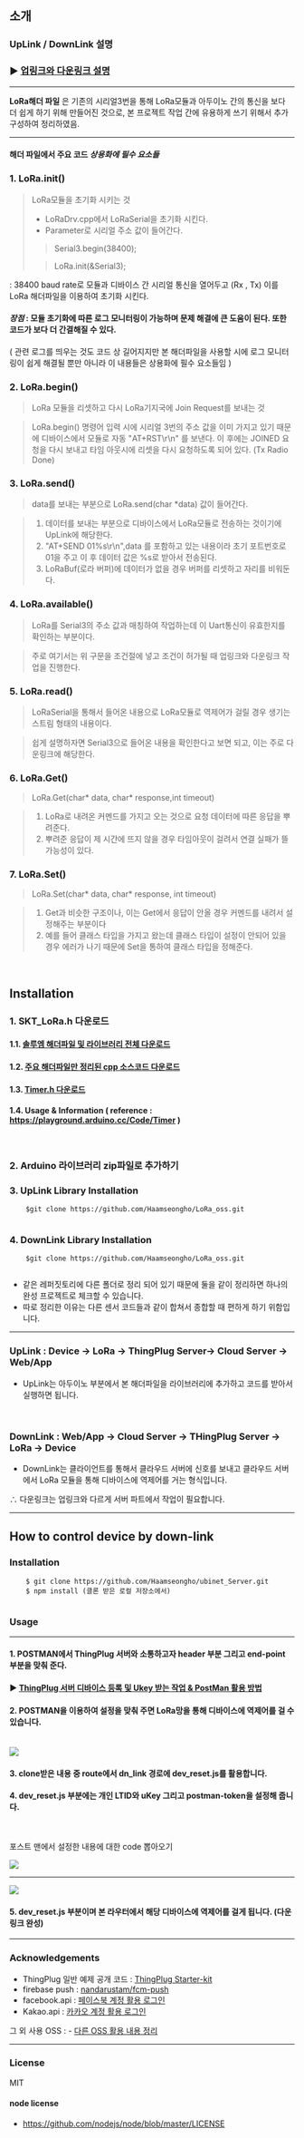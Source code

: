 
## 소개

### UpLink / DownLink 설명 
### ▶ <a href="https://github.com/Haamseongho/ubinet_arduino"> 업링크와 다운링크 설명 </a>

<hr />

 **LoRa해더 파일** 은 기존의 시리얼3번을 통해 LoRa모듈과 아두이노 간의 통신을 보다 더 쉽게 하기 위해 만들어진 것으로, 
 본 프로젝트 작업 간에 유용하게 쓰기 위해서 추가 구성하여 정리하였음. 

---
#### 해더 파일에서 주요 코드  *상용화에 필수 요소들* 


### 1. LoRa.init() 

> LoRa모듈을 초기화 시키는 것 
>   
>   - LoRaDrv.cpp에서 LoRaSerial을 초기화 시킨다.
>   - Parameter로 시리얼 주소 값이 들어간다.
> > Serial3.begin(38400);
> 
> > LoRa.init(&Serial3);

: 38400 baud rate로 모듈과 디바이스 간 시리얼 통신을 열어두고 (Rx , Tx) 이를 LoRa 해더파일을 이용하여 초기화 시킨다.

#### *장점* : 모듈 초기화에 따른 로그 모니터링이 가능하며 문제 해결에 큰 도움이 된다. 또한 코드가 보다 더 간결해질 수 있다.
 
( 관련 로그를 띄우는 것도 코드 상 길어지지만 본 해더파일을 사용할 시에 로그 모니터링이 쉽게 해결될 뿐만 아니라 이 내용들은 상용화에 필수 요소들임 )

### 2. LoRa.begin()

> LoRa 모듈을 리셋하고 다시 LoRa기지국에 Join Request를 보내는 것

> LoRa.begin() 명령어 입력 시에 시리얼 3번의 주소 값을 이미 가지고 있기 때문에 디바이스에서 모듈로 자동 "AT+RST\r\n" 를 보낸다.
> 이 후에는 JOINED 요청을 다시 보내고 타임 아웃시에 리셋을 다시 요청하도록 되어 있다. (Tx Radio Done)



### 3. LoRa.send()

> data를 보내는 부분으로 LoRa.send(char *data) 값이 들어간다.

> 1. 데이터를 보내는 부분으로 디바이스에서 LoRa모듈로 전송하는 것이기에 UpLink에 해당한다.
> 2. "AT+SEND 01%s\r\n",data 를 포함하고 있는 내용이라 초기 포트번호로 01을 주고 이 후 데이터 값은 %s로 받아서 전송된다.
> 3. LoRaBuf(로라 버퍼)에 데이터가 없을 경우 버퍼를 리셋하고 자리를 비워둔다.


### 4. LoRa.available()

> LoRa를 Serial3의 주소 값과 매칭하여 작업하는데 이 Uart통신이 유효한지를 확인하는 부분이다.

> 주로 여기서는 위 구문을 조건절에 넣고 조건이 허가될 때 업링크와 다운링크 작업을 진행한다. 


### 5. LoRa.read()


> LoRaSerial을 통해서 들어온 내용으로 LoRa모듈로 역제어가 걸릴 경우 생기는 스트림 형태의 내용이다.

> 쉽게 설명하자면 Serial3으로 들어온 내용을 확인한다고 보면 되고, 이는 주로 다운링크에 해당한다. 

### 6. LoRa.Get()

> LoRa.Get(char* data, char* response,int timeout)

> 1. LoRa로 내려온 커멘드를 가지고 오는 것으로 요청 데이터에 따른 응답을 뿌려준다. 
> 2. 뿌려준 응답이 제 시간에 뜨지 않을 경우 타임아웃이 걸려서 연결 실패가 뜰 가능성이 있다.

### 7. LoRa.Set()

> LoRa.Set(char* data, char* response, int timeout)

> 1. Get과 비슷한 구조이나, 이는 Get에서 응답이 안올 경우 커멘드를 내려서 설정해주는 부분이다
> 2. 예를 들어 클래스 타입을 가지고 왔는데 클래스 타입이 설정이 안되어 있을 경우 에러가 나기 때문에 Set을 통하여 클래스 타입을 정해준다.




<br />

## Installation 


### 1. SKT_LoRa.h 다운로드 

#### 1.1. <a href="https://github.com/Haamseongho/ubinet_arduino/tree/master/downloads/solum_lora_library.zip"> 솔루엠 해더파일 및 라이브러리 전체 다운로드 </a>

#### 1.2. <a href="https://github.com/Haamseongho/ubinet_arduino/tree/master/downloads/SKT_LoRa_cpp.zip"> 주요 해더파일만 정리된 cpp 소스코드 다운로드 </a>


#### 1.3.  <a href="https://github.com/Haamseongho/ubinet_arduino/blob/master/downloads/Timer-master.zip"> Timer.h 다운로드  </a>


#### 1.4.    Usage & Information ( reference : <a href="https://playground.arduino.cc/Code/Timer"> https://playground.arduino.cc/Code/Timer )</a>

<br />

### 2. Arduino 라이브러리 zip파일로 추가하기 

### 3. UpLink Library Installation


```
	$git clone https://github.com/Haamseongho/LoRa_oss.git
	
```

### 4. DownLink Library Installation

```
	$git clone https://github.com/Haamseongho/LoRa_oss.git
	
```



- 같은 레퍼짓토리에 다른 폴더로 정리 되어 있기 때문에 둘을 같이 정리하면 하나의 완성 프로젝트로 체크할 수 있습니다. 
- 따로 정리한 이유는 다른 센서 코드들과 같이 합쳐서 종합할 때 편하게 하기 위함입니다.


---
###  UpLink  : Device -> LoRa -> ThingPlug Server-> Cloud Server -> Web/App

- UpLink는 아두이노 부분에서 본 해더파일을 라이브러리에 추가하고 코드를 받아서 
실행하면 됩니다.

<br />

###  DownLink : Web/App -> Cloud Server -> THingPlug Server -> LoRa -> Device 

- DownLink는 클라이언트를 통해서 클라우드 서버에 신호를 보내고 클라우드 서버에서 
LoRa 모듈을 통해 디바이스에 역제어를 거는 형식입니다.

∴  다운링크는 업링크와 다르게 서버 파트에서 작업이 필요합니다.

---
## How to control device by down-link

### Installation

```
	$ git clone https://github.com/Haamseongho/ubinet_Server.git
	$ npm install (클론 받은 로컬 저장소에서)
	
```



### Usage

---

#### 1. POSTMAN에서 ThingPlug 서버와 소통하고자 header 부분 그리고 end-point 부분을 맞춰 준다.


#### ▶ <a href="https://github.com/Haamseongho/ubinet_Server.git"> ThingPlug 서버 디바이스 등록 및 Ukey 받는 작업 & PostMan 활용 방법  </a>

#### 2. POSTMAN을 이용하여 설정을 맞춰 주면 LoRa망을 통해 디바이스에 역제어를 걸 수 있습니다.

<br />

<img src="./images/postman2.JPG" />


#### 3. clone받은 내용 중 route에서 dn_link 경로에 dev_reset.js를 활용합니다. 

#### 4. dev_reset.js 부분에는 개인 LTID와 uKey 그리고 postman-token을 설정해 줍니다. 


<br />

포스트 맨에서 설정한 내용에 대한 code 뽑아오기

<img src="./images/postman3.JPG"/>


<hr />


<img src="./images/dev_reset.JPG" />

#### 5. dev_reset.js 부분이며 본 라우터에서 해당 디바이스에 역제어를 걸게 됩니다. (다운링크 완성)


---


### Acknowledgements 


- ThingPlug 일반 예제 공개 코드 :  <a href="https://github.com/SKT-ThingPlug/thingplug-starter-kit"> ThingPlug Starter-kit  </a> 
- firebase push : <a href="https://github.com/nandarustam/fcm-push"> nandarustam/fcm-push </a>
- facebook.api : <a href="https://github.com/Haamseongho/ubinet_Server/tree/master/fb_login"> 페이스북 계정 활용 로그인 </a>
- Kakao.api : <a href="https://github.com/Haamseongho/ubinet_Server/tree/master/kk_login"> 카카오 계정 활용 로그인  </a>


그 외 사용 OSS : - <a href="https://github.com/Haamseongho/ubinet_Server">
다른 OSS 활용 내용 정리 </a>

---

### License

MIT 

#### node license 
- <a href="https://github.com/nodejs/node/blob/master/LICENSE"> https://github.com/nodejs/node/blob/master/LICENSE</a>
